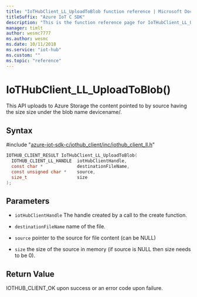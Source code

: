 ```yaml
---                             
title: "IoTHubClient_LL_UploadToBlob function reference | Microsoft Docs" 
titleSuffix: "Azure IoT C SDK"            
description: "This is the function reference page for IoTHubClient_LL_UploadToBlob() in the Azure IoT C SDK. This SDK is used with Azure IoT Hub and Azure IoT Hub Device Provisioning Service"            
manager: timlt                 
author: wesmc7777              
ms.author: wesmc               
ms.date: 10/11/2018                    
ms.service: "iot-hub"             
ms.custom: ""                
ms.topic: "reference"        
---                            
```


# IoTHubClient_LL_UploadToBlob()

This API uploads to Azure Storage the content pointed to by source having the size size under the blob name devicename/.

## Syntax

\#include "[azure-iot-sdk-c/iothub_client/inc/iothub_client_ll.h](../iothub-client-ll-h.md)"  
```C
IOTHUB_CLIENT_RESULT IoTHubClient_LL_UploadToBlob(
  IOTHUB_CLIENT_LL_HANDLE  iotHubClientHandle,
  const char *             destinationFileName,
  const unsigned char *    source,
  size_t                   size
);
```

## Parameters
* `iotHubClientHandle` The handle created by a call to the create function. 

* `destinationFileName` name of the file. 

* `source` pointer to the source for file content (can be NULL) 

* `size` the size of the source in memory (if source is NULL then size needs to be 0).

## Return Value
IOTHUB_CLIENT_OK upon success or an error code upon failure.

